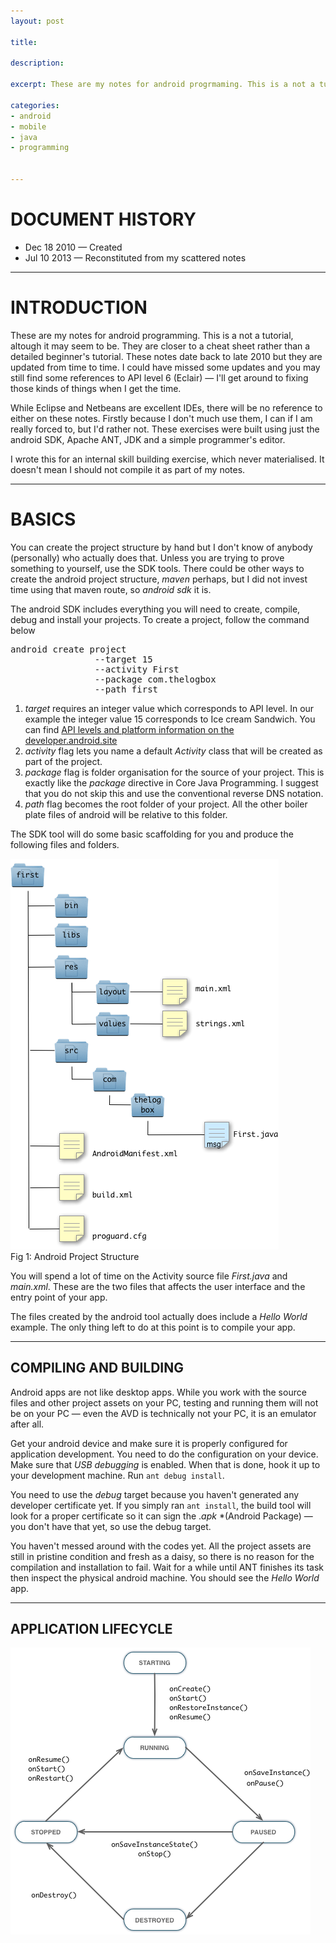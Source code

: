 ```yaml
---
layout: post

title: 

description: 

excerpt: These are my notes for android progrmaming. This is a not a tutorial, altough it may seem to be. They are closer to a cheat sheet rather than a detailed beginner's tutorial. These notes date back to late 2010 but they are updated from time to time. I could have missed some updates and you may still find some references to API level 6 (Eclair) &mdash; I'll get around to fixing those kinds of things when I get the time. 

categories: 
- android
- mobile
- java
- programming


---
```


# DOCUMENT HISTORY

- Dec 18 2010 &mdash; Created
- Jul 10 2013 &mdash; Reconstituted from my scattered notes

<hr class="chapterbreak"/>

<h1 class="chapter">INTRODUCTION</h1>

These are my notes for android programming. This is a not a tutorial, altough it may seem to be. They are closer to a cheat sheet rather than a detailed beginner's tutorial. These notes date back to late 2010 but they are updated from time to time. I could have missed some updates and you may still find some references to API level 6 (Eclair) &mdash; I'll get around to fixing those kinds of things when I get the time. 

While Eclipse and Netbeans are excellent IDEs, there will be no reference to either on these notes. Firstly because I don't much use them, I can if I am really forced to, but I'd rather not. These exercises were built using just the android SDK, Apache ANT, JDK and a simple programmer's editor.

I wrote this for an internal skill building exercise, which never materialised. It doesn't mean I should not compile it as part of my notes. 

<hr class="chapterbreak"/>

<h1 class="chapter">BASICS</h1>

You can create the project structure by hand but I don't know of anybody (personally) who actually does that. Unless you are trying to prove something to yourself, use the SDK tools. There could be other ways to create the android project structure, *maven* perhaps, but I did not invest time using that maven route, so *android sdk* it is.

The android SDK includes everything you will need to create, compile, debug and install your projects. To create a project, follow the command below

<pre>
android create project 
				--target 15
				--activity First
				--package com.thelogbox
				--path first
</pre>

1. *target* requires an integer value which corresponds to API level. In our example the integer value 15 corresponds to Ice cream Sandwich. You can find [API levels and platform information  on the developer.android.site](http://tedhagos.com/java-programming/)
2. *activity* flag lets you name a default *Activity* class that will be created as part of the project.
3. *package* flag is folder organisation for the source of your project. This is exactly like the *package* directive in Core Java Programming. I suggest that you do not skip this and use the conventional reverse DNS notation.
4. *path* flag becomes the root folder of your project. All the other boiler plate files of android will be relative to this folder.

The SDK tool will do some basic scaffolding for you and produce  the following files and folders.

<img src="/img/android-project-structure.png">
<div id="cap">Fig 1: Android Project Structure</div>

You will spend a lot of time on the Activity source file *First.java* and *main.xml*. These are the two files that affects the user interface and the entry point of your app.

The files created by the android tool actually does include a *Hello World* example. The only thing left to do at this point is to compile your app.

***

## COMPILING AND BUILDING

Android apps are not like desktop apps. While you work with the source files and other project assets on your PC, testing and running them will not be on your PC &mdash; even the AVD is technically not your PC, it is an emulator after all.

Get your android device and make sure it is properly configured for application development. You need to do the configuration on your device. Make sure that *USB debugging* is enabled. When that is done, hook it up to your development machine. Run <code class="codeblock">ant debug install</code>.

You need to use the *debug* target because you haven't generated any developer certificate yet. If you simply ran <code class="codeblock">ant install</code>, the build tool will look for a proper certificate so it can sign the .*apk* *(Android Package) &mdash; you don't have that yet, so use the debug target.  

You haven't messed around with the codes yet. All the project assets are still in pristine condition and fresh as a daisy, so there is no reason for the compilation and installation to fail. Wait for a while until ANT finishes its task then inspect the physical android machine. You should see the *Hello World* app.


***
## APPLICATION LIFECYCLE


<img src="/img/android-lifecycle.png">







